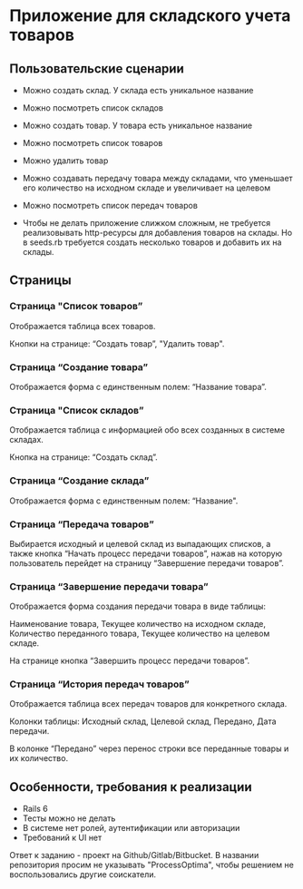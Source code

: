 # Приложение для складского учета товаров

## Пользовательские сценарии
* Можно создать склад. У склада есть уникальное название
* Можно посмотреть список складов
* Можно создать товар. У товара есть уникальное название
* Можно посмотреть список товаров
* Можно удалить товар
* Можно создавать передачу товара между складами, что уменьшает его количество на исходном складе и увеличивает на целевом
* Можно посмотреть список передач товаров

* Чтобы не делать приложение слижком сложным, не требуется реализовывать http-ресурсы для добавления товаров на склады. Но в seeds.rb требуется создать несколько товаров и добавить их на склады.

## Страницы
          
### Страница "Список товаров”
Отображается таблица всех товаров.

Кнопки на странице: “Создать товар”, "Удалить товар".

### Страница “Создание товара” 
Отображается форма с единственным полем: “Название товара”.

### Страница "Список складов”
Отображается таблица с информацией обо всех созданных в системе складах.

Кнопка на странице: “Создать склад”.

### Страница “Создание склада”
Отображается форма с единственным полем: “Название".

### Страница “Передача товаров”
Выбирается исходный и целевой склад из выпадающих списков, а также кнопка “Начать процесс передачи товаров”, нажав на которую пользователь перейдет на страницу “Завершение передачи товаров”.

### Страница “Завершение передачи товара”
Отображается форма создания передачи товара в виде таблицы:

Наименование товара, Текущее количество на исходном складе, Количество переданного товара, Текущее количество на целевом складе.

На странице кнопка “Завершить процесс передачи товаров”.

### Страница “История передач товаров”
Отображается таблица всех передач товаров для конкретного склада.

Колонки таблицы: Исходный склад, Целевой склад, Передано, Дата передачи.

В колонке “Передано” через перенос строки все переданные товары и их количество.

## Особенности, требования к реализации
* Rails 6
* Тесты можно не делать
* В системе нет ролей, аутентификации или авторизации
* Требований к UI нет

Ответ к заданию - проект на Github/Gitlab/Bitbucket.
В названии репозитория просим не указывать "ProcessOptima", чтобы решением не воспользовались другие соискатели.
